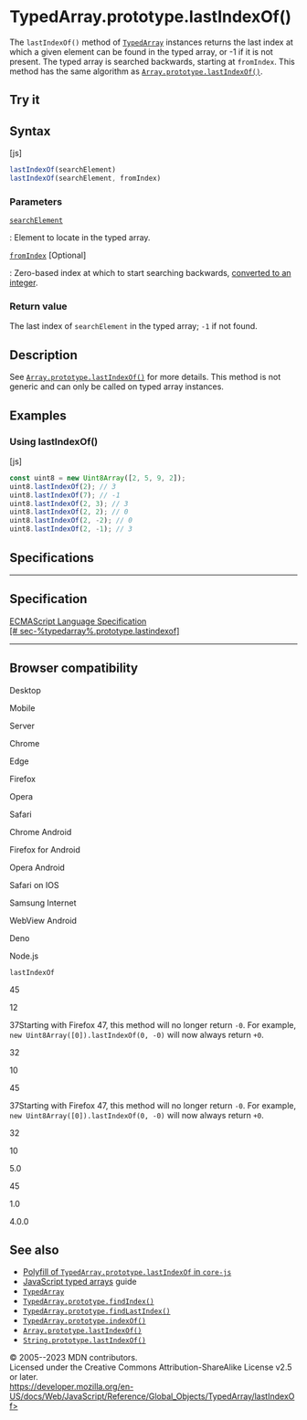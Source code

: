 TypedArray.prototype.lastIndexOf()
==================================

 
The `lastIndexOf()` method of [`TypedArray`](../typedarray) instances
returns the last index at which a given element can be found in the
typed array, or -1 if it is not present. The typed array is searched
backwards, starting at `fromIndex`. This method has the same algorithm
as [`Array.prototype.lastIndexOf()`](../array/lastindexof).


 
Try it 
------

 



 
Syntax
------

 
 
 
[js]


```js
lastIndexOf(searchElement)
lastIndexOf(searchElement, fromIndex)
```




 
### Parameters

 

[`searchElement`](#searchelement)

:   Element to locate in the typed array.

[`fromIndex`](#fromindex) [Optional]

:   Zero-based index at which to start searching backwards, [converted
    to an integer](../number#integer_conversion).



 
### Return value 

 
The last index of `searchElement` in the typed array; `-1` if not found.



 
Description
-----------

 
See [`Array.prototype.lastIndexOf()`](../array/lastindexof) for more
details. This method is not generic and can only be called on typed
array instances.



 
Examples
--------


 
### Using lastIndexOf() 

 
 
 
[js]


```js
const uint8 = new Uint8Array([2, 5, 9, 2]);
uint8.lastIndexOf(2); // 3
uint8.lastIndexOf(7); // -1
uint8.lastIndexOf(2, 3); // 3
uint8.lastIndexOf(2, 2); // 0
uint8.lastIndexOf(2, -2); // 0
uint8.lastIndexOf(2, -1); // 3
```




Specifications
--------------

 
  -----------------------------------------------------------------------
  Specification
  -----------------------------------------------------------------------
  [ECMAScript Language Specification\
  [\# sec-%typedarray%.prototype.lastindexof]](#)

  -----------------------------------------------------------------------


Browser compatibility 
---------------------

 


Desktop

Mobile

Server

Chrome

Edge

Firefox

Opera

Safari

Chrome Android

Firefox for Android

Opera Android

Safari on IOS

Samsung Internet

WebView Android

Deno

Node.js

`lastIndexOf`

45

12

37Starting with Firefox 47, this method will no longer return `-0`. For
example, `new Uint8Array([0]).lastIndexOf(0, -0)` will now always return
`+0`.

32

10

45

37Starting with Firefox 47, this method will no longer return `-0`. For
example, `new Uint8Array([0]).lastIndexOf(0, -0)` will now always return
`+0`.

32

10

5.0

45

1.0

4.0.0

 
See also 
--------

 
-   [Polyfill of `TypedArray.prototype.lastIndexOf` in
    `core-js`](https://github.com/zloirock/core-js#ecmascript-typed-arrays)
-   [JavaScript typed
    arrays](https://developer.mozilla.org/en-US/docs/Web/JavaScript/Guide/Typed_arrays)
    guide
-   [`TypedArray`](../typedarray)
-   [`TypedArray.prototype.findIndex()`](findindex)
-   [`TypedArray.prototype.findLastIndex()`](findlastindex)
-   [`TypedArray.prototype.indexOf()`](indexof)
-   [`Array.prototype.lastIndexOf()`](../array/lastindexof)
-   [`String.prototype.lastIndexOf()`](../string/lastindexof)



 
© 2005--2023 MDN contributors.\
Licensed under the Creative Commons Attribution-ShareAlike License v2.5
or later.\
https://developer.mozilla.org/en-US/docs/Web/JavaScript/Reference/Global_Objects/TypedArray/lastIndexOf>

